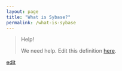 ```yaml
---
layout: page
title: "What is Sybase?"
permalink: /what-is-sybase
---
```


> Help! 
> 
> We need help. Edit this definition <a href="https://github.com/and-digital/tech-definitions/blob/master/definitions/data/sybase.md">here</a>.

<p class="edit-term"><a href="https://github.com/and-digital/tech-definitions/blob/master/definitions/data/sybase.md">edit</a></p>
